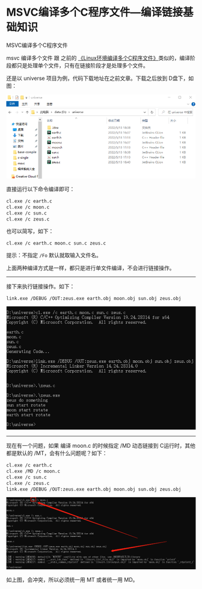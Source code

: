 # MSVC编译多个C程序文件—编译链接基础知识

<div id="meta-description---">MSVC编译多个C程序文件</div>

msvc 编译多个文件 跟 之前的 [《Linux环境编译多个C程序文件》](https://ffmpeg.xianwaizhiyin.net/base-compile/linux-c-multiple.html)类似的，编译阶段都只是处理单个文件，只有在链接阶段才是处理多个文件。

还是以 universe 项目为例，代码下载地址在之前文章。下载之后放到 D盘下，如图：

![msvc-multiple-1-1](msvc-multiple\msvc-multiple-1-1.png)

直接运行以下命令编译即可：

```
cl.exe /c earth.c
cl.exe /c moon.c
cl.exe /c sun.c
cl.exe /c zeus.c
```

也可以简写，如下：

```
cl.exe /c earth.c moon.c sun.c zeus.c
```

提示：不指定 `/Fo` 默认就取输入文件名。

上面两种编译方式是一样，都只是进行单文件编译，不会进行链接操作。



------

接下来执行链接操作。如下：

```
link.exe /DEBUG /OUT:zeus.exe earth.obj moon.obj sun.obj zeus.obj
```

![msvc-multiple-1-2](msvc-multiple\msvc-multiple-1-2.png)

------

现在有一个问题，如果 编译 moon.c 的时候指定 /MD 动态链接到 C运行时，其他都是默认的 /MT，会有什么问题呢？如下：

```
cl.exe /c earth.c
cl.exe /MD /c moon.c 
cl.exe /c sun.c
cl.exe /c zeus.c
link.exe /DEBUG /OUT:zeus.exe earth.obj moon.obj sun.obj zeus.obj
```

![msvc-multiple-1-3](msvc-multiple\msvc-multiple-1-3.png)

如上图，会冲突，所以必须统一用 MT 或者统一用 MD。
